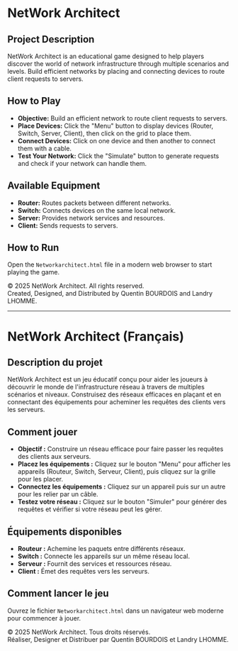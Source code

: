 # NetWork Architect

## Project Description
NetWork Architect is an educational game designed to help players discover the world of network infrastructure through multiple scenarios and levels. Build efficient networks by placing and connecting devices to route client requests to servers.

## How to Play
- **Objective:** Build an efficient network to route client requests to servers.
- **Place Devices:** Click the "Menu" button to display devices (Router, Switch, Server, Client), then click on the grid to place them.
- **Connect Devices:** Click on one device and then another to connect them with a cable.
- **Test Your Network:** Click the "Simulate" button to generate requests and check if your network can handle them.

## Available Equipment
- **Router:** Routes packets between different networks.
- **Switch:** Connects devices on the same local network.
- **Server:** Provides network services and resources.
- **Client:** Sends requests to servers.

## How to Run
Open the `Networkarchitect.html` file in a modern web browser to start playing the game.

© 2025 NetWork Architect. All rights reserved.  
Created, Designed, and Distributed by Quentin BOURDOIS and Landry LHOMME.

---

# NetWork Architect (Français)

## Description du projet
NetWork Architect est un jeu éducatif conçu pour aider les joueurs à découvrir le monde de l'infrastructure réseau à travers de multiples scénarios et niveaux. Construisez des réseaux efficaces en plaçant et en connectant des équipements pour acheminer les requêtes des clients vers les serveurs.

## Comment jouer
- **Objectif :** Construire un réseau efficace pour faire passer les requêtes des clients aux serveurs.
- **Placez les équipements :** Cliquez sur le bouton "Menu" pour afficher les appareils (Routeur, Switch, Serveur, Client), puis cliquez sur la grille pour les placer.
- **Connectez les équipements :** Cliquez sur un appareil puis sur un autre pour les relier par un câble.
- **Testez votre réseau :** Cliquez sur le bouton "Simuler" pour générer des requêtes et vérifier si votre réseau peut les gérer.

## Équipements disponibles
- **Routeur :** Achemine les paquets entre différents réseaux.
- **Switch :** Connecte les appareils sur un même réseau local.
- **Serveur :** Fournit des services et ressources réseau.
- **Client :** Émet des requêtes vers les serveurs.

## Comment lancer le jeu
Ouvrez le fichier `Networkarchitect.html` dans un navigateur web moderne pour commencer à jouer.

© 2025 NetWork Architect. Tous droits réservés.  
Réaliser, Designer et Distribuer par Quentin BOURDOIS et Landry LHOMME.
